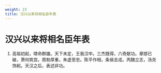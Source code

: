 ```yaml
---
weight: 23
title: 汉兴以来将相名臣年表
---
```


# 汉兴以来将相名臣年表

1. <span id="汉兴以来将相名臣年表-1"></span>
高祖初起，啸命群雄。天下未定，王我汉中。三杰既得，六奇献功。章邯已破，萧何筑宫。周勃厚重，朱虚至忠。陈平作相，条侯总戎。丙魏立志，汤尧饰躬。天汉之后，表述非功。
